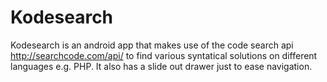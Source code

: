 Kodesearch
==========

Kodesearch is an android app that makes use of the code search api http://searchcode.com/api/ to find various syntatical solutions on different languages e.g. PHP. It also has a slide out drawer just to ease navigation. 
